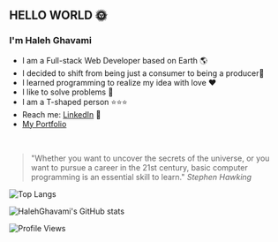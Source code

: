 ## HELLO WORLD :sun_with_face:
### I'm Haleh Ghavami
  + I am a Full-stack Web Developer based on Earth 🌎
  + I decided to shift from being just a consumer to being a producer🌱
  + I learned programming to realize my idea with love ❤️
  + I like to solve problems 🔑
  + I am a T-shaped person ⭐⭐⭐
  + Reach me: <a href="https://www.linkedin.com/in/halehghavami/" target="_blank">LinkedIn</a> 💫
  + [My Portfolio](https://halehghavami.github.io/portfolio-website/)
<br>

>   "Whether you want to uncover the secrets of the universe, or you want to pursue a   career in the 21st century, basic computer programming is an essential skill to learn."
>   *Stephen Hawking*
>  <br>
  
  ![Top Langs](https://github-readme-stats.vercel.app/api/top-langs/?username=HalehGhavami&layout=compact&show_icons=true&theme=chartreuse-dark)
 
  ![HalehGhavami's GitHub stats](https://github-readme-stats.vercel.app/api?username=HalehGhavami&&hide=stars&show_icons=true&theme=radical)
  
  ![Profile Views](https://gpvc.arturio.dev/HalehGhavami)
 



